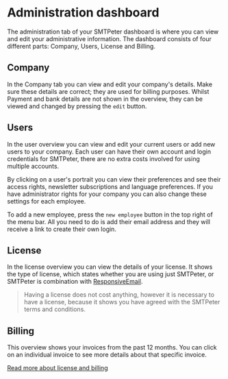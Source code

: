 # Administration dashboard

The administration tab of your SMTPeter dashboard is where you can view and 
edit your administrative information. The dashboard consists of four different 
parts: Company, Users, License and Billing. 

## Company

In the Company tab you can view and edit your company's details. Make sure these
details are correct; they are used for billing purposes. Whilst Payment and bank details
are not shown in the overview, they can be viewed and changed by pressing the
`edit` button. 

## Users

In the user overview you can view and edit your current users or add new users to
your company. Each user can have their own account and login credentials for SMTPeter, 
there are no extra costs involved for using multiple accounts. 

By clicking on a user's portrait you can view their preferences and see their access rights, 
newsletter subscriptions and language preferences. If you have administrator rights for your company
 you can also change these settings for each employee. 

To add a new employee, press the `new employee` button in the top right of the menu bar. All
you need to do is add their email address and they will receive a link to create their own login. 

## License

In the license overview you can view the details of your license. It shows the type of license, which 
states whether you are using just SMTPeter, or SMTPeter is combination with 
[ResponsiveEmail](SMTPeter/responsive-email "ResponsiveEmail Documentation"). 


 > Having a license does not cost anything, however it is necessary to have a license, because it shows 
you have agreed with the SMTPeter terms and conditions. 

## Billing

This overview shows your invoices from the past 12 months. You can click on an individual invoice
to see more details about that specific invoice. 

[Read more about license and billing](SMTPeter/license-and-billing "License and Billing")
